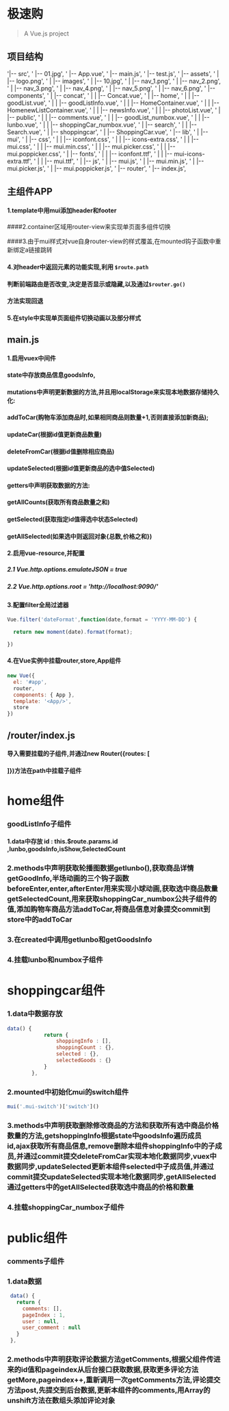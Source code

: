 # 极速购

> A Vue.js project

## 项目结构

'|-- src',
  '    |-- 01.jpg',
  '    |-- App.vue',
  '    |-- main.js',
  '    |-- test.js',
  '    |-- assets',
  '    |   |-- logo.png',
  '    |   |-- images',
  '    |       |-- 10.jpg',
  '    |       |-- nav_1.png',
  '    |       |-- nav_2.png',
  '    |       |-- nav_3.png',
  '    |       |-- nav_4.png',
  '    |       |-- nav_5.png',
  '    |       |-- nav_6.png',
  '    |-- components',
  '    |   |-- concat',
  '    |   |   |-- Concat.vue',
  '    |   |-- home',
  '    |   |   |-- goodList.vue',
  '    |   |   |-- goodListInfo.vue',
  '    |   |   |-- HomeContainer.vue',
  '    |   |   |-- HomenewListContainer.vue',
  '    |   |   |-- newsInfo.vue',
  '    |   |   |-- photoList.vue',
  '    |   |-- public',
  '    |   |   |-- comments.vue',
  '    |   |   |-- goodList_numbox.vue',
  '    |   |   |-- lunbo.vue',
  '    |   |   |-- shoppingCar_numbox.vue',
  '    |   |-- search',
  '    |   |   |-- Search.vue',
  '    |   |-- shoppingcar',
  '    |       |-- ShoppingCar.vue',
  '    |-- lib',
  '    |   |-- mui',
  '    |       |-- css',
  '    |       |   |-- iconfont.css',
  '    |       |   |-- icons-extra.css',
  '    |       |   |-- mui.css',
  '    |       |   |-- mui.min.css',
  '    |       |   |-- mui.picker.css',
  '    |       |   |-- mui.poppicker.css',
  '    |       |-- fonts',
  '    |       |   |-- iconfont.ttf',
  '    |       |   |-- mui-icons-extra.ttf',
  '    |       |   |-- mui.ttf',
  '    |       |-- js',
  '    |           |-- mui.js',
  '    |           |-- mui.min.js',
  '    |           |-- mui.picker.js',
  '    |           |-- mui.poppicker.js',
  '    |-- router',
  '        |-- index.js',

## 主组件APP

####  1.template中用mui添加header和footer

####2.container区域用router-view来实现单页面多组件切换

####3.由于mui样式对vue自身router-view的样式覆盖,在mounted钩子函数中重新绑定a链接跳转

#### 4.对header中返回元素的功能实现,利用 `$route.path`

#### 判断前端路由是否改变,决定是否显示或隐藏,以及通过`$router.go()`

#### 方法实现回退

#### 5.在style中实现单页面组件切换动画以及部分样式

## main.js

####	1.启用vuex中间件

####	state中存放商品信息goodsInfo,

####	mutations中声明更新数据的方法,并且用localStorage来实现本地数据存储持久化:

####		addToCar(购物车添加商品时,如果相同商品则数量+1,否则直接添加新商品);

####		updateCar(根据id值更新商品数量)

####		deleteFromCar(根据id值删除相应商品)

####		updateSelected(根据id值更新商品的选中值Selected)

####	getters中声明获取数据的方法:

####			getAllCounts(获取所有商品数量之和)

####		getSelected(获取指定id值得选中状态Selected)

####		getAllSelected(如果选中则返回对象{总数,价格之和})

####	2.启用vue-resource,并配置

#####	2.1 Vue.http.options.emulateJSON = true 

#####	2.2 Vue.http.options.root = 'http://localhost:9090/'

####	3.配置filter全局过滤器

```javascript
Vue.filter('dateFormat',function(date,format = 'YYYY-MM-DD') {

  return new moment(date).format(format);

})

```



####	4.在Vue实例中挂载router,store,App组件

```javascript
new Vue({
  el: '#app',
  router,
  components: { App },
  template: '<App/>',
  store
})
```

## /router/index.js

####	导入需要挂载的子组件,并通过new Router({routes: [

#### ]})方法在path中挂载子组件

# home组件

### goodListInfo子组件

####	1.data中存放 id : this.$route.params.id ,lunbo,goodsInfo,isShow,SelectedCount

### 2.methods中声明获取轮播图数据getlunbo(),获取商品详情getGoodInfo,半场动画的三个钩子函数beforeEnter,enter,afterEnter用来实现小球动画,获取选中商品数量getSelectedCount,用来获取shoppingCar_numbox公共子组件的值,添加购物车商品方法addToCar,将商品信息对象提交commit到store中的addToCar

###	 3.在created中调用getlunbo和getGoodsInfo

###	4.挂载lunbo和numbox子组件

# shoppingcar组件

### 1.data中数据存放

```javascript
data() {
            return {
                shoppingInfo : [],
                shoppingCount : {},
                selected : {},
                selectedGoods : {}
            }
        },
```



###	2.mounted中初始化mui的switch组件

```javascript
mui('.mui-switch')['switch']()
```

### 3.methods中声明获取删除修改商品的方法和获取所有选中商品价格数量的方法,getshoppingInfo根据state中goodsInfo遍历成员id,ajax获取所有商品信息,remove删除本组件shoppingInfo中的子成员,并通过commit提交deleteFromCar实现本地化数据同步,vuex中数据同步,updateSelected更新本组件selected中子成员值,并通过commit提交updateSelected实现本地化数据同步,getAllSelected通过getters中的getAllSelected获取选中商品的价格和数量

###	4.挂载shoppingCar_numbox子组件

# public组件

### comments子组件

### 1.data数据

```javascript
 data() {
   return {
     comments: [],
     pageIndex : 1,
     user : null,
     user_comment : null
   }
 },
```

### 2.methods中声明获取评论数据方法getComments,根据父组件传进来的id值和pageindex从后台接口获取数据,获取更多评论方法getMore,pageindex++,重新调用一次getComments方法,评论提交方法post,先提交到后台数据,更新本组件的comments,用Array的unshift方法在数组头添加评论对象